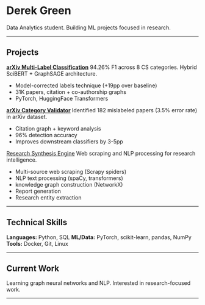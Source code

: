 # Derek Green

Data Analytics student. Building ML projects focused in research.

---

## Projects

**[arXiv Multi-Label Classification](https://github.com/green8-dot/arxiv-multilabel-classification)**
94.26% F1 across 8 CS categories. Hybrid SciBERT + GraphSAGE architecture.
- Model-corrected labels technique (+19pp over baseline)
- 31K papers, citation + co-authorship graphs
- PyTorch, HuggingFace Transformers

**[arXiv Category Validator](https://github.com/green8-dot/arxiv-category-validator)**
Identified 182 mislabeled papers (3.5% error rate) in arXiv dataset.
- Citation graph + keyword analysis
- 96% detection accuracy
- Improves downstream classifiers by 3-5pp

[Research Synthesis Engine](https://github.com/green8-dot/research-synthesis-engine)
Web scraping and NLP processing for research intelligence.
- Multi-source web scraping (Scrapy spiders)
- NLP text processing (spaCy, transformers)
- knowledge graph construction (NetworkX)
- Report generation
- Research entity extraction
  
---

## Technical Skills

**Languages:** Python, SQL
**ML/Data:** PyTorch, scikit-learn, pandas, NumPy
**Tools:** Docker, Git, Linux

---

## Current Work

Learning graph neural networks and NLP. Interested in research-focused work.

---

